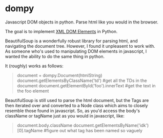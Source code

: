 dompy
=====

Javascript DOM objects in python. Parse html like you would in the browser.

The goal is to implement [XML DOM Elements](http://www.w3schools.com/dom/dom_element.asp) in Python.

BeautifulSoup is a wonderfully robust library for parsing html, and navigating the document tree. However, I found it unpleasent to work with. As someone who's used to manipulating DOM elements in javascript, I wanted the ability to do the same thing in python. 

It (roughly) works as follows:

> document = dompy.Document(htmlString)
> document.getElementsByClassName('td') #get all the TDs in the document
> document.getElementById('foo').innerText #get the text in the foo element

BeautifulSoup is still used to parse the html document, but the Tags are then iterated over and converted to a Node class
which aims to closely resemble those found in javascript. So, as you'd access the body's className or tagName just as you would in javascript, like:

> document.body.className
> document.getElementsByName('idk')[0].tagName #figure out what tag has been named so vaguely


